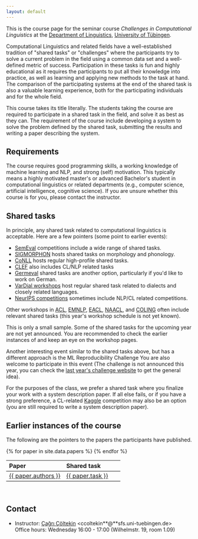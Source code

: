 ```yaml
---
layout: default
---
```


This is the course page
for the seminar course
_Challenges in Computational Linguistics_
at the [Department of Linguistics](http://sfs.uni-tuebingen.de),
[University of Tübingen](http://uni-tuebingen.de).

Computational Linguistics and related fields have a well-established
tradition of "shared tasks" or "challenges" where the participants try
to solve a current problem in the field using a common data set and
a well-defined metric of success. Participation in these tasks is fun
and highly educational as it requires the participants to put all
their knowledge into practice, as well as learning and applying new
methods to the task at hand. The comparison of the participating
systems at the end of the shared task is also a valuable learning
experience, both for the participating individuals and for the whole
field.

This course takes its title literally. The students taking the course
are required to participate in a shared task in the field, and solve
it as best as they can. The requirement of the course include
developing a system to solve the problem defined by the shared task,
submitting the results and writing a paper describing the system.

## Requirements

The course requires good programming skills, a working knowledge of
machine learning and NLP, and strong (self) motivation. This typically
means a highly motivated master's or advanced Bachelor's student
in computational linguistics or related departments (e.g., computer
science, artificial intelligence, cognitive science). If  you are
unsure whether this course is for you, please contact the instructor.

## Shared tasks

In principle, any shared task related to computational linguistics is
acceptable. Here are a few pointers (some point to earlier events):

- [SemEval](https://semeval.github.io/SemEval2024/)
  competitions include a wide range of shared tasks.
- [SIGMORPHON](https://sigmorphon.github.io/sharedtasks/) hosts
  shared tasks on morphology and phonology.
- [CoNLL](http://www.conll.org/) hosts regular high-profile shared
  tasks.
- [CLEF](https://clef2024.clef-initiative.eu/) also includes CL/NLP
  related tasks
- [Germeval](https://konvens2021.phil.hhu.de/shared-tasks/) shared tasks
  are another option, particularly if you'd like to work on German.
- [VarDial workshops](https://sites.google.com/view/vardial2021/) host regular
  shared task related to dialects and closely related languages.
- [NeurIPS competitions](https://neurips.cc/Conferences/2021/CompetitionTrack)
    sometimes include NLP/CL related competitions.

Other workshops in [ACL](https://2021.aclweb.org/),
[EMNLP](https://2021.aclweb.org/),
[EACL](https://2021.eacl.org/program/workshops/),
[NAACL](https://2021.naacl.org/program/workshops/),
and [COLING](https://coling2020.org/pages/workshops)
often include relevant shared tasks
(this year's workshop schedule is not yet known). 

This is only a small sample. Some of the shared tasks for the
upcoming year are not yet announced. You are recommended to check
the earlier instances of and keep an eye
on the workshop pages.

Another interesting event similar to the shared tasks above, 
but has a different approach is the
ML Reproducibility Challenge 
You are also welcome to participate in this event 
(The challenge is not announced this year, you can check the
[last year's challenge website](https://paperswithcode.com/rc2022)
to get the general idea).

For the purposes of the class, we prefer a shared task where you
finalize your work with a system description paper. If all else fails,
or if you have a strong preference, a CL-related
[Kaggle](https://www.kaggle.com/) competition may also be an option
(you are still required to write a system description paper).

## Earlier instances of the course

The following are the pointers to the papers the participants have
published.


<table rules="groups" style="width:100%;border-collapse: collapse;">
  <thead style="border-bottom: 1px solid #000;">
    <tr>
      <th style="text-align:left;" width="50%">Paper</th>
      <th style="text-align:left;" width="50%">Shared task</th>
    </tr>
  </thead>
  <tbody style="border-bottom: 1px solid #000;">
{% for paper in site.data.papers %}
    <tr style="border-bottom: 1px solid #000;">
    <td style="text-align:left;">
        <a href="{{ paper.url}}">{{ paper.authors }}</a>
    </td>
    <td style="text-align:left;">
        <a href="{{ paper.taskurl}}">{{ paper.task }}</a>
    </td>
    </tr>
{% endfor %}
    <tr>
    </tr>
  </tbody>
</table>
&nbsp;

## Contact

- Instructor: [Çağrı Çöltekin](http://coltekin.net/cagri/)
    <ccoltekin**@**sfs.uni-tuebingen.de>  
    Office hours: Wednesday 16:00 - 17:00
    (Wilhelmstr. 19, room 1.09)
